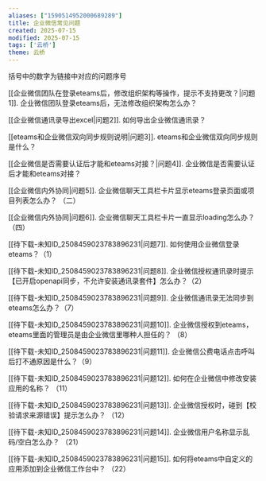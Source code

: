 ```yaml
---
aliases: ["1590514952000689289"]
title: 企业微信常见问题
created: 2025-07-15
modified: 2025-07-15
tags: ['云桥']
theme: 云桥
---
```


括号中的数字为链接中对应的问题序号

[[企业微信团队在登录eteams后，修改组织架构等操作，提示不支持更改？|问题1]]. 企业微信团队登录eteams后，无法修改组织架构怎么办？

[[企业微信通讯录导出excel|问题2]]. 如何导出企业微信通讯录？

[[eteams和企业微信双向同步规则说明|问题3]]. eteams和企业微信双向同步规则是什么？

[[企业微信是否需要认证后才能和eteams对接？|问题4]]. 企业微信是否需要认证后才能和eteams对接？

[[企业微信内外协同|问题5]]. 企业微信聊天工具栏卡片显示eteams登录页面或项目列表怎么办？ （二）

[[企业微信内外协同|问题6]]. 企业微信聊天工具栏卡片一直显示loading怎么办？ （四）

[[待下载-未知ID_2508459023783896231|问题7]]. 如何使用企业微信登录eteams？（1）

[[待下载-未知ID_2508459023783896231|问题8]]. 企业微信授权通讯录时提示【已开启openapi同步，不允许安装通讯录套件】怎么办？（2）

[[待下载-未知ID_2508459023783896231|问题9]]. 企业微信通讯录无法同步到eteams怎么办？（7）

[[待下载-未知ID_2508459023783896231|问题10]]. 企业微信授权到eteams，eteams里面的管理员是由企业微信里哪种人担任的？ （8）

[[待下载-未知ID_2508459023783896231|问题11]]. 企业微信公费电话点击呼叫后打不通原因是什么？（9）

[[待下载-未知ID_2508459023783896231|问题12]]. 如何在企业微信中修改安装应用的名称？ （11）

[[待下载-未知ID_2508459023783896231|问题13]]. 企业微信授权时，碰到【校验请求来源错误】提示怎么办？ （12）

[[待下载-未知ID_2508459023783896231|问题14]]. 企业微信用户名称显示乱码/空白怎么办？ （21）

[[待下载-未知ID_2508459023783896231|问题15]]. 如何将eteams中自定义的应用添加到企业微信工作台中？ （22）